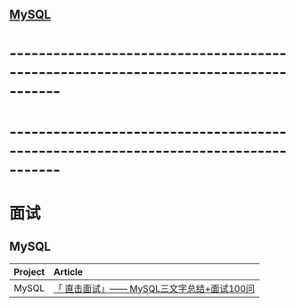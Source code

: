 ##  [MySQL](https://github.com/roundliuyang/myRepositories/tree/master/MySQL)



# -----------------------------------------------------------------------------------
# -----------------------------------------------------------------------------------

# 面试
## MySQL
| Project | Article                                                      |
| :-----: | :----------------------------------------------------------- |
|  MySQL  | [「 直击面试」—— MySQL三文字总结+面试100问](https://mp.weixin.qq.com/s/MCFHNOQnTtJ6MGVjM3DP4A) |
